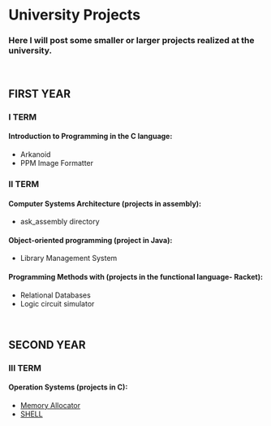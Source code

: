 
# University Projects
### Here I will post some smaller or larger projects realized at the university.
<br>

## FIRST YEAR

### I TERM
#### Introduction to Programming in the C language:
- Arkanoid
- PPM Image Formatter

### II TERM
#### Computer Systems Architecture (projects in assembly):
- ask_assembly directory

#### Object-oriented programming (project in Java):
- Library Management System

####  Programming Methods with (projects in the functional language- Racket):
- Relational Databases
- Logic circuit simulator

<br>

## SECOND YEAR

### III TERM
#### Operation Systems (projects in C):
- [Memory Allocator](https://github.com/julgitt/Memory-Allocator)
- [SHELL](https://github.com/julgitt/Shell)


